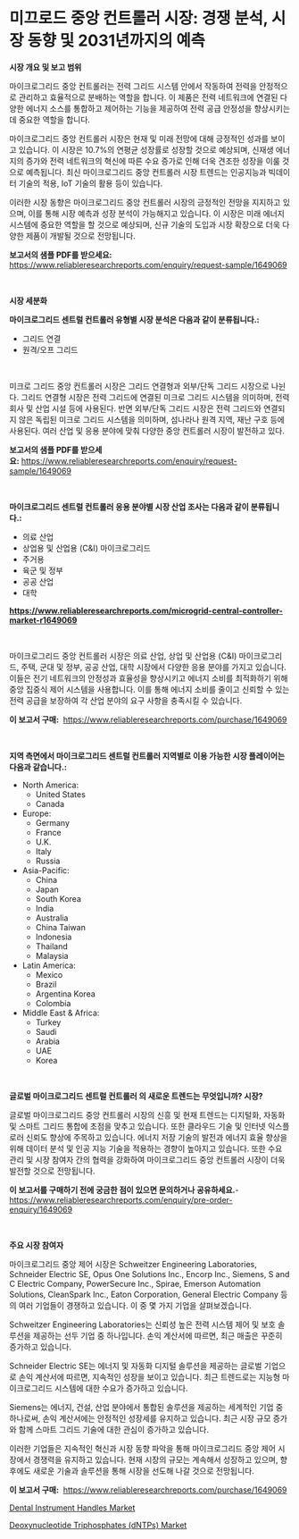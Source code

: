 <p><h1>미끄로드 중앙 컨트롤러 시장: 경쟁 분석, 시장 동향 및 2031년까지의 예측</h1></p><p><strong>시장 개요 및 보고 범위</strong></p>
<p><p>마이크로그리드 중앙 컨트롤러는 전력 그리드 시스템 안에서 작동하여 전력을 안정적으로 관리하고 효율적으로 분배하는 역할을 합니다. 이 제품은 전력 네트워크에 연결된 다양한 에너지 소스를 통합하고 제어하는 기능을 제공하여 전력 공급 안정성을 향상시키는 데 중요한 역할을 합니다. </p><p>마이크로그리드 중앙 컨트롤러 시장은 현재 및 미래 전망에 대해 긍정적인 성과를 보이고 있습니다. 이 시장은 10.7%의 연평균 성장률로 성장할 것으로 예상되며, 신재생 에너지의 증가와 전력 네트워크의 혁신에 따른 수요 증가로 인해 더욱 견조한 성장을 이룰 것으로 예측됩니다. 최신 마이크로그리드 중앙 컨트롤러 시장 트렌드는 인공지능과 빅데이터 기술의 적용, IoT 기술의 활용 등이 있습니다.</p><p>이러한 시장 동향은 마이크로그리드 중앙 컨트롤러 시장의 긍정적인 전망을 지지하고 있으며, 이를 통해 시장 예측과 성장 분석이 가능해지고 있습니다. 이 시장은 미래 에너지 시스템에 중요한 역할을 할 것으로 예상되며, 신규 기술의 도입과 시장 확장으로 더욱 다양한 제품이 개발될 것으로 전망됩니다.</p></p>
<p><strong>보고서의 샘플 PDF를 받으세요:</strong> <a href="https://www.reliableresearchreports.com/enquiry/request-sample/1649069">https://www.reliableresearchreports.com/enquiry/request-sample/1649069</a></p>
<p>&nbsp;</p>
<p><strong>시장 세분화</strong></p>
<p><strong>마이크로그리드 센트럴 컨트롤러 유형별 시장 분석은 다음과 같이 분류됩니다.:</strong></p>
<p><ul><li>그리드 연결</li><li>원격/오프 그리드</li></ul></p>
<p>&nbsp;</p>
<p><p>미크로 그리드 중앙 컨트롤러 시장은 그리드 연결형과 외부/단독 그리드 시장으로 나뉜다. 그리드 연결형 시장은 전력 그리드에 연결된 미크로 그리드 시스템을 의미하며, 전력 회사 및 산업 시설 등에 사용된다. 반면 외부/단독 그리드 시장은 전력 그리드와 연결되지 않은 독립된 미크로 그리드 시스템을 의미하며, 섬나라나 원격 지역, 재난 구호 등에 사용된다. 여러 산업 및 응용 분야에 맞춰 다양한 중앙 컨트롤러 시장이 발전하고 있다.</p></p>
<p><strong>보고서의 샘플 PDF를 받으세요:</strong>&nbsp;<a href="https://www.reliableresearchreports.com/enquiry/request-sample/1649069">https://www.reliableresearchreports.com/enquiry/request-sample/1649069</a></p>
<p>&nbsp;</p>
<p><strong> 마이크로그리드 센트럴 컨트롤러 응용 분야별 시장 산업 조사는 다음과 같이 분류됩니다.:</strong></p>
<p><ul><li>의료 산업</li><li>상업용 및 산업용 (C&I) 마이크로그리드</li><li>주거용</li><li>육군 및 정부</li><li>공공 산업</li><li>대학</li></ul></p>
<p><strong><a href="https://www.reliableresearchreports.com/microgrid-central-controller-market-r1649069">https://www.reliableresearchreports.com/microgrid-central-controller-market-r1649069</a></strong></p>
<p>&nbsp;</p>
<p><p>마이크로그리드 중앙 컨트롤러 시장은 의료 산업, 상업 및 산업용 (C&I) 마이크로그리드, 주택, 군대 및 정부, 공공 산업, 대학 시장에서 다양한 응용 분야를 가지고 있습니다. 이들은 전기 네트워크의 안정성과 효율성을 향상시키고 에너지 소비를 최적화하기 위해 중앙 집중식 제어 시스템을 사용합니다. 이를 통해 에너지 소비를 줄이고 신뢰할 수 있는 전력 공급을 보장하여 각 산업 분야의 요구 사항을 충족시킬 수 있습니다.</p></p>
<p><strong>이 보고서 구매:</strong>&nbsp; <a href="https://www.reliableresearchreports.com/purchase/1649069">https://www.reliableresearchreports.com/purchase/1649069</a></p>
<p>&nbsp;</p>
<p><strong>지역 측면에서 마이크로그리드 센트럴 컨트롤러 지역별로 이용 가능한 시장 플레이어는 다음과 같습니다.:</strong></p>
<p><ul>
    <li>
        North America:
        <ul>
            <li>United States</li>
            <li>Canada</li>
        </ul>
    </li>
    <li>
        Europe:
        <ul>
            <li>Germany</li>
            <li>France</li>
            <li>U.K.</li>
            <li>Italy</li>
            <li>Russia</li>
        </ul>
    </li>
    <li>
        Asia-Pacific:
        <ul>
            <li>China</li>
            <li>Japan</li>
            <li>South Korea</li>
            <li>India</li>
            <li>Australia</li>
            <li>China Taiwan</li>
            <li>Indonesia</li>
            <li>Thailand</li>
            <li>Malaysia</li>
        </ul>
    </li>
    <li>
        Latin America:
        <ul>
            <li>Mexico</li>
            <li>Brazil</li>
            <li>Argentina Korea</li>
            <li>Colombia</li>
        </ul>
    </li>
    <li>
        Middle East & Africa:
        <ul>
            <li>Turkey</li>
            <li>Saudi</li>
            <li>Arabia</li>
            <li>UAE</li>
            <li>Korea</li>
        </ul>
    </li>
    </ul></p>
<p>&nbsp;</p>
<p><strong>글로벌 마이크로그리드 센트럴 컨트롤러 의 새로운 트렌드는 무엇입니까? 시장?</strong></p>
<p><p>글로벌 마이크로그리드 중앙 컨트롤러 시장의 신흥 및 현재 트렌드는 디지털화, 자동화 및 스마트 그리드 통합에 초점을 맞추고 있습니다. 또한 클라우드 기술 및 인터넷 익스플로러 신뢰도 향상에 주목하고 있습니다. 에너지 저장 기술의 발전과 에너지 효율 향상을 위해 데이터 분석 및 인공 지능 기술을 적용하는 경향이 높아지고 있습니다. 또한 수요 관리 및 시장 참여자 간의 협력을 강화하여 마이크로그리드 중앙 컨트롤러 시장이 더욱 발전할 것으로 전망됩니다.</p></p>
<p><strong>이 보고서를 구매하기 전에 궁금한 점이 있으면 문의하거나 공유하세요.</strong>- <a href="https://www.reliableresearchreports.com/enquiry/pre-order-enquiry/1649069">https://www.reliableresearchreports.com/enquiry/pre-order-enquiry/1649069</a></p>
<p>&nbsp;</p>
<p><strong>주요 시장 참여자</strong></p>
<p><p>마이크로그리드 중앙 제어 시장은 Schweitzer Engineering Laboratories, Schneider Electric SE, Opus One Solutions Inc., Encorp Inc., Siemens, S and C Electric Company, PowerSecure Inc., Spirae, Emerson Automation Solutions, CleanSpark Inc., Eaton Corporation, General Electric Company 등의 여러 기업들이 경쟁하고 있습니다. 이 중 몇 가지 기업을 살펴보겠습니다.</p><p>Schweitzer Engineering Laboratories는 신뢰성 높은 전력 시스템 제어 및 보호 솔루션을 제공하는 선두 기업 중 하나입니다. 손익 계산서에 따르면, 최근 매출은 꾸준히 증가하고 있습니다.</p><p>Schneider Electric SE는 에너지 및 자동화 디지털 솔루션을 제공하는 글로벌 기업으로 손익 계산서에 따르면, 지속적인 성장을 보이고 있습니다. 최근 트렌드로는 지능형 마이크로그리드 시스템에 대한 수요가 증가하고 있습니다.</p><p>Siemens는 에너지, 건설, 산업 분야에서 통합된 솔루션을 제공하는 세계적인 기업 중 하나로써, 손익 계산서에는 안정적인 성장세를 유지하고 있습니다. 최근 시장 규모 증가와 함께 스마트 그리드 기술에 대한 관심이 증가하고 있습니다.</p><p>이러한 기업들은 지속적인 혁신과 시장 동향 파악을 통해 마이크로그리드 중앙 제어 시장에서 경쟁력을 유지하고 있습니다. 현재 시장의 규모는 계속해서 성장하고 있으며, 향후에도 새로운 기술과 솔루션을 통해 시장을 선도해 나갈 것으로 전망됩니다.</p></p>
<p><strong>이 보고서 구매:</strong>&nbsp;&nbsp;<a href="https://www.reliableresearchreports.com/purchase/1649069">https://www.reliableresearchreports.com/purchase/1649069</a></p>
<p><p><a href="https://github.com/WillieWoodard/Market-Research-Report-List-4/blob/main/dental-instrument-handles-market.md">Dental Instrument Handles Market</a></p><p><a href="https://nifty-kite-d51.notion.site/Deoxynucleotide-Triphosphates-dNTPs-Market-Insights-into-Market-CAGR-Market-Trends-and-Growth-S-ca109841b6d24dd184b4818edadb5c9b">Deoxynucleotide Triphosphates (dNTPs) Market</a></p></p>